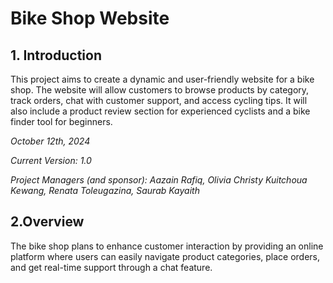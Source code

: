 # Bike Shop Website

## 1. Introduction
This project aims to create a dynamic and user-friendly website for a bike shop. The website will allow customers to browse products by category, track orders, chat with customer support, and access cycling tips. It will also include a product review section for experienced cyclists and a bike finder tool for beginners.

_October 12th, 2024_

_Current Version: 1.0_

_Project Managers (and sponsor): Aazain Rafiq, Olivia Christy Kuitchoua Kewang, Renata Toleugazina, Saurab Kayaith_

## 2.Overview
The bike shop plans to enhance customer interaction by providing an online platform where users can easily navigate product categories, place orders, and get real-time support through a chat feature.
